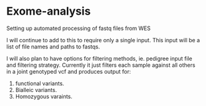 # Exome-analysis

Setting up automated processing of fastq files from WES

I will continue to add to this to require only a single input.
This input will be a list of file names and paths to fastqs. 

I will also plan to have options for filtering methods, ie. pedigree input file and filtering strategy. 
Currently it just filters each sample against all others in a joint genotyped vcf and produces output for:
1. functional variants.
2. Bialleic variants.
3. Homozygous varaints. 

